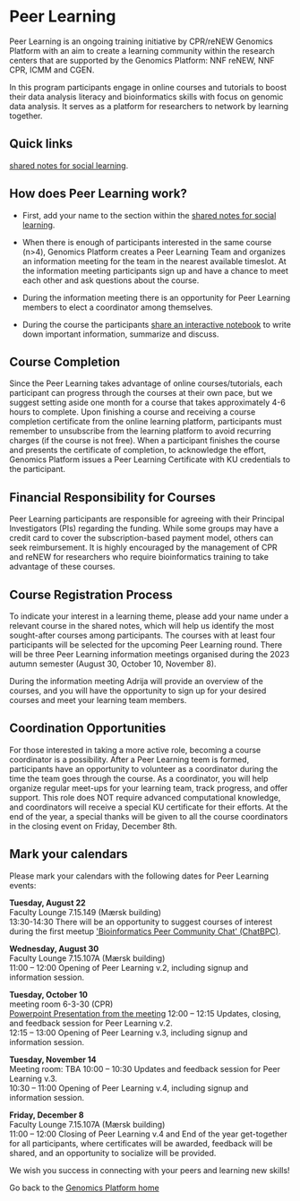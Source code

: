 # Peer Learning

Peer Learning is an ongoing training initiative by CPR/reNEW Genomics Platform with an aim to create a learning community within the research centers that are supported by the Genomics Platform: NNF reNEW, NNF CPR, ICMM and CGEN.

In this program participants engage in online courses and tutorials to boost their data analysis literacy and bioinformatics skills with focus on genomic data analysis. It serves as a platform for researchers to network by learning together.

## Quick links

[shared notes for social learning](https://alumni.sharepoint.com/:o:/s/UCPH_SUND_GENOMICS_PLATFORM/Eke4QysbIlBPvm8GDbtu0qUBJ6sjQ8G79b_WBZddycfO1A?e=KCqLzf).


## How does Peer Learning work? 

- First, add your name to the section within the [shared notes for social learning](https://alumni.sharepoint.com/:o:/s/UCPH_SUND_GENOMICS_PLATFORM/Eke4QysbIlBPvm8GDbtu0qUBJ6sjQ8G79b_WBZddycfO1A?e=KCqLzf).
  
- When there is enough of participants interested in the same course (n>4), Genomics Platform creates a Peer Learning Team and organizes an information meeting for the team in the nearest available timeslot. At the information meeting participants sign up and have a chance to meet each other and ask questions about the course. 
  
- During the information meeting there is an opportunity for Peer Learning members to elect a coordinator among themselves.

- During the course the participants [share an interactive notebook](https://alumni.sharepoint.com/:o:/s/UCPH_SUND_GENOMICS_PLATFORM/Eke4QysbIlBPvm8GDbtu0qUBJ6sjQ8G79b_WBZddycfO1A?e=JrToHu) to write down important information, summarize and discuss.


## Course Completion

Since the Peer Learning takes advantage of online courses/tutorials, each participant can progress through the courses at their own pace, but we suggest setting aside one month for a course that takes approximately 4-6 hours to complete. Upon finishing a course and receiving a course completion certificate from the online learning platform, participants must remember to unsubscribe from the learning platform to avoid recurring charges (if the course is not free). When a participant finishes the course and presents the certificate of completion, to acknowledge the effort, Genomics Platform issues a Peer Learning Certificate with KU credentials to the participant.


## Financial Responsibility for Courses 

Peer Learning participants are responsible for agreeing with their Principal Investigators (PIs) regarding the funding. While some groups may have a credit card to cover the subscription-based payment model, others can seek reimbursement. It is highly encouraged by the management of CPR and reNEW for researchers who require bioinformatics training to take advantage of these courses.

## Course Registration Process 

To indicate your interest in a learning theme, please add your name under a relevant course in the shared notes, which will help us identify the most sought-after courses among participants. The courses with at least four participants will be selected for the upcoming Peer Learning round. There will be three Peer Learning information meetings organised during the 2023 autumn semester (August 30, October 10, November 8). 

During the information meeting Adrija will provide an overview of the courses, and you will have the opportunity to sign up for your desired courses and meet your learning team members.

## Coordination Opportunities 

For those interested in taking a more active role, becoming a course coordinator is a possibility. After a Peer Learning teem is formed, participants have an opportunity to volunteer as a coordinator during the time the team goes through the course.  As a coordinator, you will help organize regular meet-ups for your learning team, track progress, and offer support. This role does NOT require advanced computational knowledge, and coordinators will receive a special KU certificate for their efforts. At the end of the year, a special thanks will be given to all the course coordinators in the closing event on Friday, December 8th. 

## Mark your calendars
Please mark your calendars with the following dates for Peer Learning events:

**Tuesday, August 22**  
Faculty Lounge 7.15.149 (Mærsk building)  
13:30-14:30  There will be an opportunity to suggest courses of interest during the first meetup ['Bioinformatics Peer Community Chat' (ChatBPC)](https://sundgenomics.github.io/ChatBPC/).

**Wednesday, August 30**  
Faculty Lounge 7.15.107A (Mærsk building)  
11:00 – 12:00  Opening of Peer Learning v.2, including signup and information session.  

**Tuesday, October 10**  
meeting room 6-3-30 (CPR)  
[Powerpoint Presentation from the meeting](https://alumni.sharepoint.com/:p:/s/UCPH_SUND_GENOMICS_PLATFORM/EdaWpXpFdJ1Ni-bR85l6yU8B5vMlJ6c672G5VJpIL0BwRw)
12:00 – 12:15  Updates, closing, and feedback session for Peer Learning v.2.  
12:15 – 13:00  Opening of Peer Learning v.3, including signup and information session.  

**Tuesday, November 14**  
Meeting room: TBA 
10:00 – 10:30  Updates and feedback session for Peer Learning v.3.  
10:30 – 11:00  Opening of Peer Learning v.4, including signup and information session.  

**Friday, December 8**  
Faculty Lounge 7.15.107A (Mærsk building)  
11:00 – 12:00  Closing of Peer Learning v.4 and End of the year get-together for all participants, where certificates will be awarded, feedback will be shared, and an opportunity to socialize will be provided.

We wish you success in connecting with your peers and learning new skills!

Go back to the [Genomics Platform home](https://sundgenomics.github.io)
